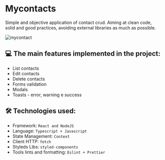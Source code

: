 # Mycontacts

Simple and objective application of contact crud.
Aiming at clean code, solid and good practices, avoiding external libraries as much as possible.

![mycontact](https://user-images.githubusercontent.com/63273269/208141863-5ee21ab4-0ab3-493e-8bb8-f652f9f4b88c.PNG)

## 💻 The main features implemented in the project:

* List contacts
* Edit contacts
* Delete contacts
* Forms validation
* Modals
* Toasts - error, warning e success

## 🛠 Technologies used:

* Framework: `React and NodeJS`
* Language: `Typescript + Javascript`
* State Management: `Context`
* Client HTTP: `fetch`
* Styleds Libs: `styled-components`
* Tools lints and formatting: `Eslint + Prettier`
